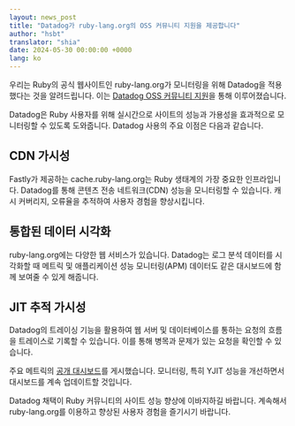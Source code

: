 ```yaml
---
layout: news_post
title: "Datadog가 ruby-lang.org의 OSS 커뮤니티 지원을 제공합니다"
author: "hsbt"
translator: "shia"
date: 2024-05-30 00:00:00 +0000
lang: ko
---
```


우리는 Ruby의 공식 웹사이트인 ruby-lang.org가 모니터링을 위해 Datadog을 적용했다는 것을 알려드립니다. 이는 [Datadog OSS 커뮤니티 지원](https://opensource.datadoghq.com/projects/oss-program/)을 통해 이루어졌습니다.

Datadog은 Ruby 사용자를 위해 실시간으로 사이트의 성능과 가용성을 효과적으로 모니터링할 수 있도록 도와줍니다. Datadog 사용의 주요 이점은 다음과 같습니다.

## CDN 가시성

Fastly가 제공하는 cache.ruby-lang.org는 Ruby 생태계의 가장 중요한 인프라입니다. Datadog를 통해 콘텐츠 전송 네트워크(CDN) 성능을 모니터링할 수 있습니다. 캐시 커버리지, 오류율을 추적하여 사용자 경험을 향상시킵니다.

## 통합된 데이터 시각화

ruby-lang.org에는 다양한 웹 서비스가 있습니다. Datadog는 로그 분석 데이터를 시각화할 때 메트릭 및 애플리케이션 성능 모니터링(APM) 데이터도 같은 대시보드에 함께 보여줄 수 있게 해줍니다.

## JIT 추적 가시성

Datadog의 트레이싱 기능을 활용하여 웹 서버 및 데이터베이스를 통하는 요청의 흐름을 트레이스로 기록할 수 있습니다. 이를 통해 병목과 문제가 있는 요청을 확인할 수 있습니다.

주요 메트릭의 [공개 대시보드](https://p.ap1.datadoghq.com/sb/1271b83e-af90-11ee-9072-da7ad0900009-01633a8fa8c0b0c0051f1889afdf55dc)를 게시했습니다. 모니터링, 특히 YJIT 성능을 개선하면서 대시보드를 계속 업데이트할 것입니다.

Datadog 채택이 Ruby 커뮤니티의 사이트 성능 향상에 이바지하길 바랍니다. 계속해서 ruby-lang.org를 이용하고 향상된 사용자 경험을 즐기시기 바랍니다.
